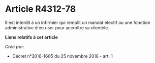 # Article R4312-78

Il est interdit à un infirmier qui remplit un mandat électif ou une  fonction administrative d'en user pour accroître sa
clientèle.

**Liens relatifs à cet article**

_Créé par_:

  - Décret n°2016-1605 du 25 novembre 2016 - art. 1
